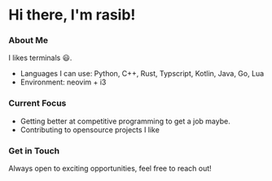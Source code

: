# Hi there, I'm rasib!
### About Me
I likes terminals 😃.
- Languages I can use: Python, C++, Rust, Typscript, Kotlin, Java, Go, Lua
- Environment: neovim + i3
  
### Current Focus
- Getting better at competitive programming to get a job maybe.
- Contributing to opensource projects I like

### Get in Touch
Always open to exciting opportunities, feel free to reach out!

<!--**Rasib0/Rasib0** is a ✨ _special_ ✨ repository because its `README.md` (this file) appears on your GitHub profile.
Here are some ideas to get you started:

- 🔭 I’m currently working on ...
- 🌱 I’m currently learning ...
- 👯 I’m looking to collaborate on ...
- 🤔 I’m looking for help with ...
- 💬 Ask me about ...
- 📫 How to reach me: ...
- 😄 Pronouns: ...
- ⚡ Fun fact: ...
-->

<!--
###

<h3 align="left">About me</h2>

-->
